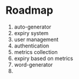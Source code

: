 # Roadmap

1. auto-generator
2. expiry system
3. user management
4. authentication
4. metrics collection
5. expiry based on metrics
6. word-generator
7. 